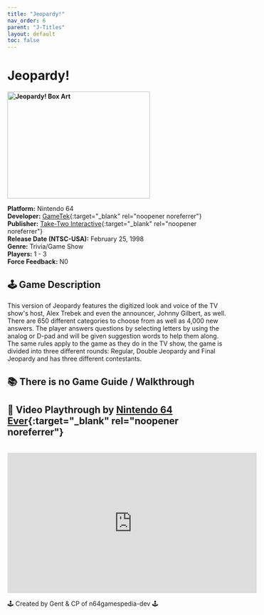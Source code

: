 ```yaml
---
title: "Jeopardy!"
nav_order: 6
parent: "J-Titles"
layout: default
toc: false
---
```


# Jeopardy!

<b>
<img src="https://images.launchbox-app.com/cd2defee-637e-4242-bbe4-7cbdcc393c7b.jpg" alt="Jeopardy! Box Art" width="320" height="240" />
</b>

**Platform:** Nintendo 64  
**Developer:** [GameTek](https://en.wikipedia.org/wiki/GameTek){:target="_blank" rel="noopener noreferrer"}  
**Publisher:** [Take-Two Interactive](https://en.wikipedia.org/wiki/Take-Two_Interactive){:target="_blank" rel="noopener noreferrer"}  
**Release Date (NTSC-USA):** February 25, 1998  
**Genre:** Trivia/Game Show  
**Players:** 1 - 3  
**Force Feedback:** N0  

## 🕹️ Game Description
This version of Jeopardy features the digitized look and voice of the TV show's host, Alex Trebek and even the announcer, Johnny Gilbert, as well. There are 650 different categories to choose from as well as 4,000 new answers. The player answers questions by selecting letters by using the analog or D-pad and will be given suggestion words to help them along. The same rules apply to the game as they do in the TV show, the game is divided into three different rounds: Regular, Double Jeopardy and Final Jeopardy and has three different contestants.

## 📚 There is no Game Guide / Walkthrough

## 🎥 Video Playthrough by [Nintendo 64 Ever](https://www.youtube.com/watch?v=shQ_YEPwTWk){:target="_blank" rel="noopener noreferrer"}
<br />  
<iframe width="560" height="315" src="https://www.youtube.com/embed/shQ_YEPwTWk" title="Jeopardy! Gameplay by Nintendo 64 Ever" frameborder="0" allowfullscreen></iframe>

🕹️ Created by Gent & CP of n64gamespedia-dev 🕹️  
<!-- Vault Format: n64gamespedia-dev -->  
<!-- Protocol Source: _vault-specs/format-protocol.md -->
